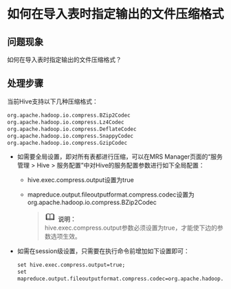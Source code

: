 # 如何在导入表时指定输出的文件压缩格式<a name="ZH-CN_TOPIC_0205107312"></a>

## 问题现象<a name="zh-cn_topic_0167274995_section1861111131114"></a>

如何在导入表时指定输出的文件压缩格式？

## 处理步骤<a name="zh-cn_topic_0167274995_s2b7f9c0f6ad247c2a6cd286ddb33568a"></a>

当前Hive支持以下几种压缩格式：

```
org.apache.hadoop.io.compress.BZip2Codec
org.apache.hadoop.io.compress.Lz4Codec
org.apache.hadoop.io.compress.DeflateCodec
org.apache.hadoop.io.compress.SnappyCodec
org.apache.hadoop.io.compress.GzipCodec
```

-   如需要全局设置，即对所有表都进行压缩，可以在MRS Manager页面的“服务管理 \> Hive \> 服务配置”中对Hive的服务配置参数进行如下全局配置：
    -   hive.exec.compress.output设置为true
    -   mapreduce.output.fileoutputformat.compress.codec设置为org.apache.hadoop.io.compress.BZip2Codec

        >![](public_sys-resources/icon-note.gif) **说明：**   
        >hive.exec.compress.output参数必须设置为true，才能使下边的参数选项生效。  


-   如需在session级设置，只需要在执行命令前增加如下设置即可：

    ```
    set hive.exec.compress.output=true; 
    set mapreduce.output.fileoutputformat.compress.codec=org.apache.hadoop.io.compress.SnappyCodec;
    ```



